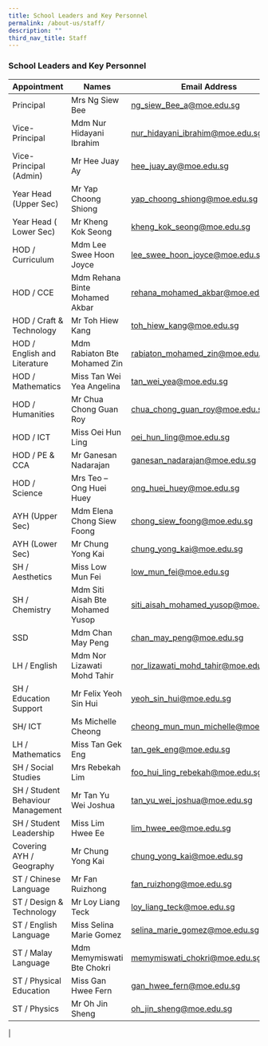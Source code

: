```yaml
---
title: School Leaders and Key Personnel
permalink: /about-us/staff/
description: ""
third_nav_title: Staff
---
```

### **School Leaders and Key Personnel**

| Appointment | Names | Email Address |
|---|---|---|
| Principal | Mrs Ng Siew Bee | [ng_siew_Bee_a@moe.edu.sg](mailto:ng_siew_Bee_a@moe.edu.sg) |
| Vice-Principal | Mdm Nur Hidayani Ibrahim | [nur_hidayani_ibrahim@moe.edu.sg](mailto:nur_hidayani_ibrahim@moe.edu.sg) |
| Vice-Principal (Admin) | Mr Hee Juay Ay | [hee_juay_ay@moe.edu.sg](mailto:hee_juay_ay@moe.edu.sg) |
| Year Head (Upper Sec) | Mr Yap Choong Shiong | [yap_choong_shiong@moe.edu.sg](mailto:yap_choong_shiong@moe.edu.sg) |
| Year Head ( Lower Sec) | Mr Kheng Kok Seong | [kheng_kok_seong@moe.edu.sg](mailto:kheng_kok_seong@moe.edu.sg) |
| HOD / Curriculum | Mdm Lee Swee Hoon Joyce | [lee_swee_hoon_joyce@moe.edu.sg](mailto:lee_swee_hoon_joyce@moe.edu.) |
| HOD / CCE | Mdm Rehana Binte Mohamed Akbar | [rehana_mohamed_akbar@moe.edu.sg](mailto:rehana_mohamed_akbar@moe.edu.sg) |
|  HOD / Craft & Technology | Mr Toh Hiew Kang | [toh_hiew_kang@moe.edu.sg](mailto:toh_hiew_kang@moe.edu.sg) |
|  HOD / English and Literature | Mdm Rabiaton Bte Mohamed Zin | [rabiaton_mohamed_zin@moe.edu.sg](mailto:rabiaton_mohamed_zin@moe.edu.sg) |
|  HOD / Mathematics | Miss Tan Wei Yea Angelina | [tan_wei_yea@moe.edu.sg](mailto:tan_wei_yea@moe.edu.sg) |
| HOD / Humanities | Mr Chua Chong Guan Roy | [chua_chong_guan_roy@moe.edu.sg](mailto:chua_chong_guan_roy@moe.edu.sg) |
| HOD / ICT | Miss Oei Hun Ling | [oei_hun_ling@moe.edu.sg](mailto:oei_hun_ling@moe.edu.sg) |
| HOD / PE & CCA | Mr Ganesan Nadarajan | [ganesan_nadarajan@moe.edu.sg](mailto:ganesan_nadarajan@moe.edu.sg) |
| HOD / Science | Mrs Teo – Ong Huei Huey | [ong_huei_huey@moe.edu.sg](mailto:ong_huei_huey@moe.edu.sg) |
| AYH (Upper Sec) | Mdm Elena Chong Siew Foong | [chong_siew_foong@moe.edu.sg](mailto:chong_siew_foong@moe.edu.sg) |
| AYH (Lower Sec) | Mr Chung Yong Kai | [chung_yong_kai@moe.edu.sg](mailto:chung_yong_kai@moe.edu.sg) |
| SH / Aesthetics | Miss Low Mun Fei | [low_mun_fei@moe.edu.sg](mailto:low_mun_fei@moe.edu.sg) |
| SH / Chemistry | Mdm Siti Aisah Bte Mohamed Yusop | [siti_aisah_mohamed_yusop@moe.edu.sg](mailto:siti_aisah_mohamed_yusop@moe.edu.sg) |
| SSD | Mdm Chan May Peng | [chan_may_peng@moe.edu.sg](mailto:chan_may_peng@moe.edu.sg) |
| LH / English | Mdm Nor Lizawati Mohd Tahir | [nor_lizawati_mohd_tahir@moe.edu.sg](mailto:nor_lizawati_mohd_tahir@moe.edu.sg) |
| SH / Education Support |  Mr Felix Yeoh Sin Hui | [yeoh_sin_hui@moe.edu.sg](mailto:yeoh_sin_hui@moe.edu.sg) |
| SH/ ICT | Ms Michelle Cheong | [cheong_mun_mun_michelle@moe.edu.sg](mailto:cheong_mun_mun_michelle@moe.edu.sg) |
| LH / Mathematics | Miss Tan Gek Eng | [tan_gek_eng@moe.edu.sg](mailto:tan_gek_eng@moe.edu.sg) |
| SH / Social Studies | Mrs Rebekah Lim | [foo_hui_ling_rebekah@moe.edu.sg](mailto:foo_hui_ling_rebekah@moe.edu.sg) |
| SH / Student Behaviour Management | Mr Tan Yu Wei Joshua | [tan_yu_wei_joshua@moe.edu.sg](mailto:tan_yu_wei_joshua@moe.edu.sg) |
| SH / Student Leadership | Miss Lim Hwee Ee | [lim_hwee_ee@moe.edu.sg](mailto:lim_hwee_ee@moe.edu.sg) |
| Covering AYH / Geography | Mr Chung Yong Kai | [chung_yong_kai@moe.edu.sg](mailto:chung_yong_kai@moe.edu.sg) |
| ST / Chinese Language | Mr Fan Ruizhong | [fan_ruizhong@moe.edu.sg](mailto:fan_ruizhong@moe.edu.sg) |
| ST / Design & Technology | Mr Loy Liang Teck | [loy_liang_teck@moe.edu.sg](mailto:loy_liang_teck@moe.edu.sg) |
| ST / English Language | Miss Selina Marie Gomez | [selina_marie_gomez@moe.edu.sg](mailto:selina_marie_gomez@moe.edu.sg) |
| ST / Malay Language | Mdm Memymiswati Bte Chokri | [memymiswati_chokri@moe.edu.sg](mailto:memymiswati_chokri@moe.edu.sg) |
| ST / Physical Education | Miss Gan Hwee Fern | [gan_hwee_fern@moe.edu.sg](mailto:gan_hwee_fern@moe.edu.sg) |
| ST / Physics | Mr Oh Jin Sheng | [oh_jin_sheng@moe.edu.sg](mailto:oh_jin_sheng@moe.edu.sg) |
|
